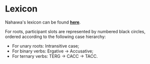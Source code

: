 # Lexicon

Nahaıwa's lexicon can be found **[here](https://github.com/Ntsekees/Nahaiwa/blob/main/lexicon.tsv)**.

For roots, participant slots are represented by numbered black circles, ordered according to the following case hierarchy:  
* For unary roots: Intransitive case;
* For binary verbs: Ergative → Accusative;
* For ternary verbs: TERG → CACC → TACC.

